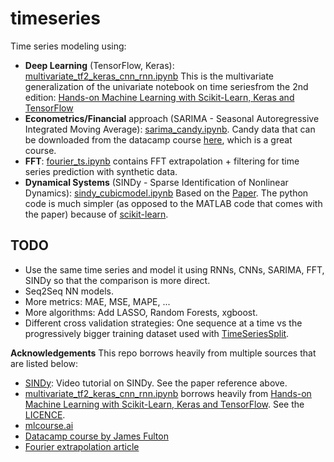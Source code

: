 # timeseries

Time series modeling using:
 - **Deep Learning** (TensorFlow, Keras): [multivariate_tf2_keras_cnn_rnn.ipynb](multivariate_tf2_keras_cnn_rnn.ipynb) 
 This is the multivariate generalization of the univariate notebook on time seriesfrom the 2nd edition:
[Hands-on Machine Learning with Scikit-Learn, Keras and TensorFlow](https://github.com/ageron/handson-ml2/blob/master/15_processing_sequences_using_rnns_and_cnns.ipynb)
 - **Econometrics/Financial** approach (SARIMA - Seasonal Autoregressive Integrated Moving Average): [sarima_candy.ipynb](sarima_candy.ipynb). Candy data that can be downloaded from the datacamp course [here](https://www.datacamp.com/courses/forecasting-using-arima-models-in-python), which is a great course. 
 - **FFT**: [fourier_ts.ipynb](fourier_ts.ipynb) contains FFT extrapolation + filtering for time series prediction with synthetic data.
 - **Dynamical Systems** (SINDy - Sparse Identification of Nonlinear Dynamics): [sindy_cubicmodel.ipynb](sindy_cubicmodel.ipynb) Based on the [Paper](https://www.pnas.org/content/113/15/3932). The python code is much simpler (as opposed to the MATLAB code that comes with the paper) because of [scikit-learn](https://github.com/scikit-learn/scikit-learn).

## TODO
 - Use the same time series and model it using RNNs, CNNs, SARIMA, FFT, SINDy so that the comparison is more direct.
 - Seq2Seq NN models.
 - More metrics: MAE, MSE, MAPE, ...
 - More algorithms: Add LASSO, Random Forests, xgboost.
 - Different cross validation strategies: One sequence at a time vs the progressively bigger training dataset used with [TimeSeriesSplit](https://scikit-learn.org/stable/modules/generated/sklearn.model_selection.TimeSeriesSplit.html).

**Acknowledgements**
This repo borrows heavily from multiple sources that are listed below:
 - [SINDy](https://www.youtube.com/watch?v=gSCa78TIldg&t=1114s): Video tutorial on SINDy. See the paper reference above.
 - [multivariate_tf2_keras_cnn_rnn.ipynb](multivariate_tf2_keras_cnn_rnn.ipynb) borrows heavily from [Hands-on Machine Learning with Scikit-Learn, Keras and TensorFlow](https://github.com/ageron/handson-ml2/blob/master/15_processing_sequences_using_rnns_and_cnns.ipynb). See the [LICENCE](https://github.com/ageron/handson-ml2/blob/master/LICENSE).
 - [mlcourse.ai](https://www.kaggle.com/kashnitsky/topic-9-part-1-time-series-analysis-in-python)
 - [Datacamp course by James Fulton](https://www.datacamp.com/courses/forecasting-using-arima-models-in-python)
 - [Fourier extrapolation article](https://www.kdnuggets.com/2016/11/combining-different-methods-create-advanced-time-series-prediction.html)
 
